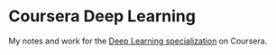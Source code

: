 # Coursera Deep Learning
 My notes and work for the [Deep Learning specialization](https://www.coursera.org/specializations/deep-learning) on Coursera.
